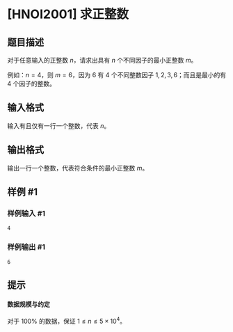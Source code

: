 # [HNOI2001] 求正整数

## 题目描述

对于任意输入的正整数 $n$，请求出具有 $n$ 个不同因子的最小正整数 $m$。

例如：$n=4$，则 $m=6$，因为 $6$ 有 $4$ 个不同整数因子 $1,2,3,6$；而且是最小的有 $4$ 个因子的整数。

## 输入格式

输入有且仅有一行一个整数，代表 $n$。


## 输出格式

输出一行一个整数，代表符合条件的最小正整数 $m$。

## 样例 #1

### 样例输入 #1
```
4
```

### 样例输出 #1

```
6
```

## 提示

#### 数据规模与约定

对于 $100\%$ 的数据，保证 $1 \leq n \leq 5 \times 10^4$。
